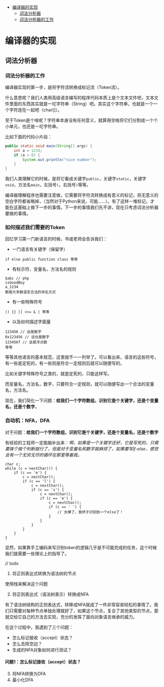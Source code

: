 * [编译器的实现](#title)
    * [词法分析器](#lex)
    * [词法分析器的工作](#lex-do-what)

<a href="title" ></a>
# 编译器的实现

<a href="lex" ></a>
## 词法分析器

<a href="lex-do-what" ></a>
### 词法分析器的工作

编译器实现的第一步，是将字符流转换成标记流（Token流）。

什么意思呢？我们人类用高级语言编写的程序代码本质上是个文本文件吧，文本文件里面的东西其实就是一坨字符串（String）吧。其实这个字符串，也就是一个一个字符连在一起吧（char[]）。

至于Token是个啥呢？字符串本身没有任何意义，就算用空格将它们分割成一个个小单元，也还是一坨字符串。

比如下面的代码小片段：

```java
public static void main(String[] args) {
    int a = 1234;
    if (a > 0) {
        System.out.println("nice number");
    }
}
``` 
我们人类理解它的时候，是将它看成关键字`public`，关键字`static`，关键字`void`，方法名`main`，左括号`(`，右括号`)`等等。

编译器理解程序也需要注意做，它需要将字符流转换成有意义的标记，将无意义的空白字符都省略掉，（当然对于Python来说，可能……）。有了这样一堆标记，才能在这基础上做下一步的事情。下一步的事情我们先不讲，现在只考虑词法分析器要做的事情。

### 如何描述我们需要的Token

回忆学习第一门新语言的时候，书或老师会告诉我们：
* 一门语言有关键字（保留字）
```
if else public function class 等等
```
* 有标示符，变量名，方法名的规则
```
$abc // php
isGoodBoy
a_1234
都是大多数语言合法的命名方式
```
* 有一些特殊符号
```
() {} [] <>= & | 等等
```
* 以及如何描述字面量
```
123456 // 这是数字
0x123456 // 这也是数字
123456f // 这是浮点数
等等
```
等等其他语言的基本规范，这里就不一一列举了。可以看出来，语言的这些符号，有一些是定死的，有一些则是符合一定规则后就可以随便写的。

比如关键字特殊符号之类的，就是定死的，只能这样写。

而变量名，方法名，数字，只要符合一定规则，就可以随便写出一个合法的变量名，方法名。

现在，我们简化一下问题：**给我们一个字符数组，识别它是个关键字，还是个变量名，还是个数字**。

### 自动机：NFA，DFA

对于问题：**给我们一个字符数组，识别它是个关键字，还是个变量名，还是个数字**

有经验的工程师一定能脑补出来：*啊，如果是一个关键字还好，它是写死的，只需要挨个挨个判断就行了，但是对于变量名和数字就麻烦了，如果要写if-else，感觉会有一个无穷无尽的循环在那里等着我。*

```
char c;
while (c = nextChar()) {
    if (c == 'e') {
        c = nextChar();
        if (c == 'l') {
            c = nextChar();
            if (c == 's') {
                c = nextChar();
                if (c == 'e') {
                    c = nextChar();
                    if (c == ' ') {
                        // 太棒了，我终于识别到一个else了！
                    }
                }
            }
        }
    }
}
```

显然，如果靠手工编码来写识别token的逻辑几乎是不可能完成的任务，这个时候我们就需要一些理论上的指导了。

// todo

1. 将正则表达式转换为语法树的节点

使用栈来解决这个问题

2. 将正则表达式（语法树表示）转换成NFA

有了语法树结构的正则表达式，转移成NFA就成了一件非常容易轻松的事情了。我们只需要对每种节点单独处理就好了，如果这个节点，复合了其他类型的节点，那就交给它自己的方法去实现，充分的发挥了面向对象语言继承的威力。

在这个过程中，我遇到了三个问题：
   * 怎么标记接收（accept）状态？
   * 怎么去除空边？
   * 生成的NFA对象如何进行测试？
   
#### 问题1：怎么标记接收（accept）状态？
3. 将NFA转换为DFA
4. 最小化DFA